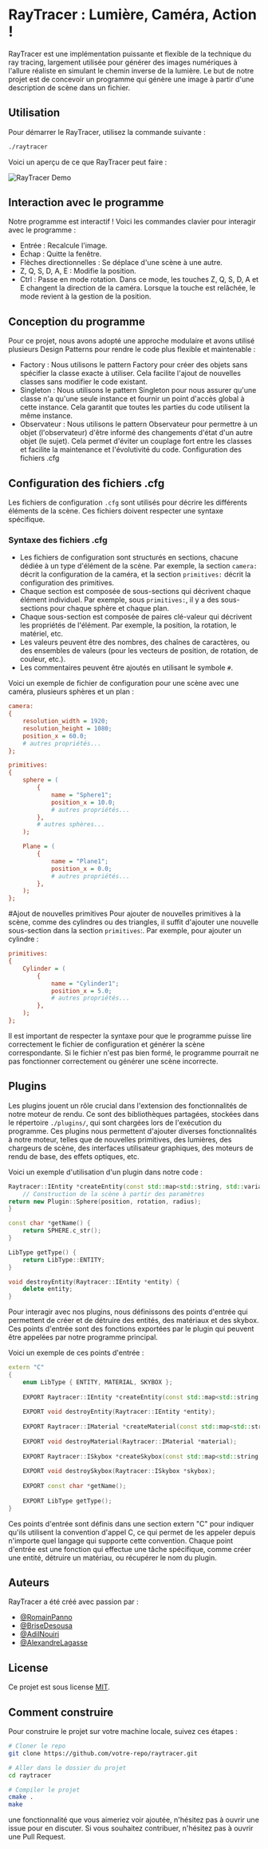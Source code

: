 # RayTracer : Lumière, Caméra, Action !

RayTracer est une implémentation puissante et flexible de la technique du ray tracing, largement utilisée pour générer des images numériques à l'allure réaliste en simulant le chemin inverse de la lumière. Le but de notre projet est de concevoir un programme qui génère une image à partir d'une description de scène dans un fichier.

## Utilisation

Pour démarrer le RayTracer, utilisez la commande suivante :

```bash
./raytracer
```

Voici un aperçu de ce que RayTracer peut faire :

![RayTracer Demo](./assets/Readme/basic_scene_plane_sphere.jpg)

## Interaction avec le programme
Notre programme est interactif ! Voici les commandes clavier pour interagir avec le programme :

- Entrée : Recalcule l'image.
- Échap : Quitte la fenêtre.
- Flèches directionnelles : Se déplace d'une scène à une autre.
- Z, Q, S, D, A, E : Modifie la position.
- Ctrl : Passe en mode rotation. Dans ce mode, les touches Z, Q, S, D, A et E changent la direction de la caméra. Lorsque la touche est relâchée, le mode revient à la gestion de la position.

## Conception du programme
Pour ce projet, nous avons adopté une approche modulaire et avons utilisé plusieurs Design Patterns pour rendre le code plus flexible et maintenable :

- Factory : Nous utilisons le pattern Factory pour créer des objets sans spécifier la classe exacte à utiliser. Cela facilite l'ajout de nouvelles classes sans modifier le code existant.
- Singleton : Nous utilisons le pattern Singleton pour nous assurer qu'une classe n'a qu'une seule instance et fournir un point d'accès global à cette instance. Cela garantit que toutes les parties du code utilisent la même instance.
- Observateur : Nous utilisons le pattern Observateur pour permettre à un objet (l'observateur) d'être informé des changements d'état d'un autre objet (le sujet). Cela permet d'éviter un couplage fort entre les classes et facilite la maintenance et l'évolutivité du code.
Configuration des fichiers .cfg

## Configuration des fichiers .cfg

Les fichiers de configuration `.cfg` sont utilisés pour décrire les différents éléments de la scène. Ces fichiers doivent respecter une syntaxe spécifique.

### Syntaxe des fichiers .cfg

- Les fichiers de configuration sont structurés en sections, chacune dédiée à un type d'élément de la scène. Par exemple, la section `camera:` décrit la configuration de la caméra, et la section `primitives:` décrit la configuration des primitives.
- Chaque section est composée de sous-sections qui décrivent chaque élément individuel. Par exemple, sous `primitives:`, il y a des sous-sections pour chaque sphère et chaque plan.
- Chaque sous-section est composée de paires clé-valeur qui décrivent les propriétés de l'élément. Par exemple, la position, la rotation, le matériel, etc.
- Les valeurs peuvent être des nombres, des chaînes de caractères, ou des ensembles de valeurs (pour les vecteurs de position, de rotation, de couleur, etc.).
- Les commentaires peuvent être ajoutés en utilisant le symbole `#`.

Voici un exemple de fichier de configuration pour une scène avec une caméra, plusieurs sphères et un plan :

```cfg
camera:
{
    resolution_width = 1920;
    resolution_height = 1080;
    position_x = 60.0;
    # autres propriétés...
};

primitives:
{
    sphere = (
        {
            name = "Sphere1";
            position_x = 10.0;
            # autres propriétés...
        },
        # autres sphères...
    );

    Plane = (
        {
            name = "Plane1";
            position_x = 0.0;
            # autres propriétés...
        },
    );
};
```
#Ajout de nouvelles primitives
Pour ajouter de nouvelles primitives à la scène, comme des cylindres ou des triangles, il suffit d'ajouter une nouvelle sous-section dans la section `primitives`:. Par exemple, pour ajouter un cylindre :

```cfg
primitives:
{
    Cylinder = (
        {
            name = "Cylinder1";
            position_x = 5.0;
            # autres propriétés...
        },
    );
};
```
Il est important de respecter la syntaxe pour que le programme puisse lire correctement le fichier de configuration et générer la scène correspondante. Si le fichier n'est pas bien formé, le programme pourrait ne pas fonctionner correctement ou générer une scène incorrecte.

## Plugins

Les plugins jouent un rôle crucial dans l'extension des fonctionnalités de notre moteur de rendu. Ce sont des bibliothèques partagées, stockées dans le répertoire `./plugins/`, qui sont chargées lors de l'exécution du programme. Ces plugins nous permettent d'ajouter diverses fonctionnalités à notre moteur, telles que de nouvelles primitives, des lumières, des chargeurs de scène, des interfaces utilisateur graphiques, des moteurs de rendu de base, des effets optiques, etc.

Voici un exemple d'utilisation d'un plugin dans notre code :

```cpp
Raytracer::IEntity *createEntity(const std::map<std::string, std::variant<double, int, std::string, bool>> &setting) {
    // Construction de la scène à partir des paramètres
return new Plugin::Sphere(position, rotation, radius);
}

const char *getName() {
    return SPHERE.c_str();
}

LibType getType() {
    return LibType::ENTITY;
}

void destroyEntity(Raytracer::IEntity *entity) {
    delete entity;
}
```

Pour interagir avec nos plugins, nous définissons des points d'entrée qui permettent de créer et de détruire des entités, des matériaux et des skybox. Ces points d'entrée sont des fonctions exportées par le plugin qui peuvent être appelées par notre programme principal.

Voici un exemple de ces points d'entrée :

```cpp
extern "C"
{
    enum LibType { ENTITY, MATERIAL, SKYBOX };
    
    EXPORT Raytracer::IEntity *createEntity(const std::map<std::string, std::variant<double, int, std::string, bool>> &setting);
    
    EXPORT void destroyEntity(Raytracer::IEntity *entity);
    
    EXPORT Raytracer::IMaterial *createMaterial(const std::map<std::string, std::variant<double, int, std::string, bool>> &setting);
    
    EXPORT void destroyMaterial(Raytracer::IMaterial *material);
    
    EXPORT Raytracer::ISkybox *createSkybox(const std::map<std::string, std::variant<double, int, std::string, bool>> &setting);
    
    EXPORT void destroySkybox(Raytracer::ISkybox *skybox);
    
    EXPORT const char *getName();
    
    EXPORT LibType getType();
}
```

Ces points d'entrée sont définis dans une section extern "C" pour indiquer qu'ils utilisent la convention d'appel C, ce qui permet de les appeler depuis n'importe quel langage qui supporte cette convention. Chaque point d'entrée est une fonction qui effectue une tâche spécifique, comme créer une entité, détruire un matériau, ou récupérer le nom du plugin.

## Auteurs

RayTracer a été créé avec passion par :


- [@RomainPanno](https://github.com/romainpanno)
- [@BriseDesousa](https://github.com/KitetsuK)
- [@AdilNouiri](https://github.com/AdilNouiri)
- [@AlexandreLagasse](https://github.com/alexandrelagasse)

## License

Ce projet est sous license [MIT](./LICENSE).

## Comment construire

Pour construire le projet sur votre machine locale, suivez ces étapes :

```bash
# Cloner le repo
git clone https://github.com/votre-repo/raytracer.git

# Aller dans le dossier du projet
cd raytracer

# Compiler le projet
cmake .
make
```

une fonctionnalité que vous aimeriez voir ajoutée, n'hésitez pas à ouvrir une issue pour en discuter. Si vous souhaitez contribuer, n'hésitez pas à ouvrir une Pull Request.

